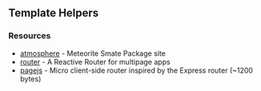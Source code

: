 ## Template Helpers



### Resources

- [atmosphere][] - Meteorite Smate Package site
- [router][] - A Reactive Router for multipage apps
- [pagejs][] - Micro client-side router inspired by the Express router (~1200 bytes)

[pagejs]: http://visionmedia.github.com/page.js
[router]: https://github.com/tmeasday/meteor-router
[atmosphere]: http://atmosphere.meteor.com
